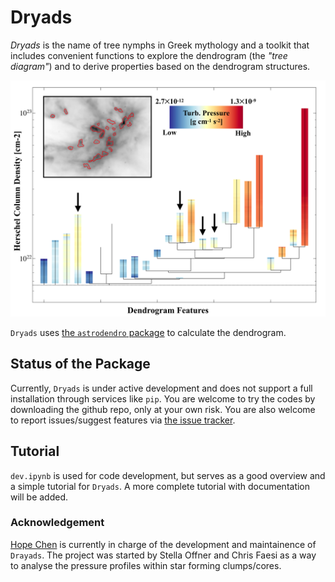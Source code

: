 # Dryads
*Dryads* is the name of tree nymphs in Greek mythology and a toolkit that includes convenient functions to explore the dendrogram (the *"tree diagram"*) and to derive properties based on the dendrogram structures.

![demonstration](https://github.com/hopehhchen/Dryads/blob/master/Dryads.png)

`Dryads` uses [the `astrodendro` package](http://dendrograms.org) to calculate the dendrogram.

## Status of the Package
Currently, `Dryads` is under active development and does not support a full installation through services like `pip`.  You are welcome to try the codes by downloading the github repo, only at your own risk.  You are also welcome to report issues/suggest features via [the issue tracker](https://github.com/hopehhchen/Dryads/issues).


## Tutorial
`dev.ipynb` is used for code development, but serves as a good overview and a simple tutorial for `Dryads`.  A more complete tutorial with documentation will be added.

### Acknowledgement
[Hope Chen](https://github.com/hopehhchen) is currently in charge of the development and maintainence of `Drayads`.  The project was started by Stella Offner and Chris Faesi as a way to analyse the pressure profiles within star forming clumps/cores.
